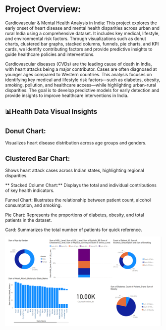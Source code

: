 # Project Overview:
Cardiovascular & Mental Health Analysis in India:
This project explores the early onset of heart disease and mental health disparities across urban and rural India using a comprehensive dataset. It includes key medical, lifestyle, and environmental risk factors. Through visualizations such as donut charts, clustered bar graphs, stacked columns, funnels, pie charts, and KPI cards, we identify contributing factors and provide predictive insights to guide healthcare policies and interventions.

Cardiovascular diseases (CVDs) are the leading cause of death in India, with heart attacks being a major contributor. Cases are often diagnosed at younger ages compared to Western countries. This analysis focuses on identifying key medical and lifestyle risk factors—such as diabetes, obesity, smoking, pollution, and healthcare access—while highlighting urban-rural disparities. The goal is to develop predictive models for early detection and provide insights to improve healthcare interventions in India.

## 📊Health Data Visual Insights
## Donut Chart:
Visualizes heart disease distribution across age groups and genders.

## Clustered Bar Chart:
Shows heart attack cases across Indian states, highlighting regional disparities.

** Stacked Column Chart:**
Displays the total and individual contributions of key health indicators.

Funnel Chart:
Illustrates the relationship between patient count, alcohol consumption, and smoking.

Pie Chart:
Represents the proportions of diabetes, obesity, and total patients in the dataset.

Card:
Summarizes the total number of patients for quick reference.

![image alt](https://github.com/Rachana16-2004/-PowerBI-Health-Care-Analytics-/blob/main/Screenshot%202025-07-22%20220828.png?raw=true)
